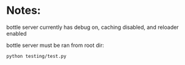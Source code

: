Notes:
======

bottle server currently has debug on, caching disabled, and reloader enabled

bottle server must be ran from root dir:

    python testing/test.py
